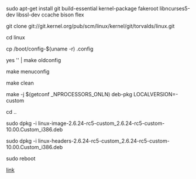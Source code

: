 sudo apt-get install git build-essential kernel-package fakeroot libncurses5-dev libssl-dev ccache bison flex

git clone git://git.kernel.org/pub/scm/linux/kernel/git/torvalds/linux.git

cd linux

cp /boot/config-$(uname -r) .config

yes '' | make oldconfig

make menuconfig

make clean

make -j $(getconf _NPROCESSORS_ONLN) deb-pkg LOCALVERSION=-custom

cd ..

sudo dpkg -i linux-image-2.6.24-rc5-custom_2.6.24-rc5-custom-10.00.Custom_i386.deb

sudo dpkg -i linux-headers-2.6.24-rc5-custom_2.6.24-rc5-custom-10.00.Custom_i386.deb

sudo reboot

[link](https://wiki.ubuntu.com/KernelTeam/GitKernelBuild)
